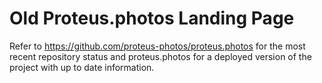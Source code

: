 # Old Proteus.photos Landing Page

Refer to https://github.com/proteus-photos/proteus.photos for the most recent repository status and proteus.photos for a deployed version of the project with up to date information.
